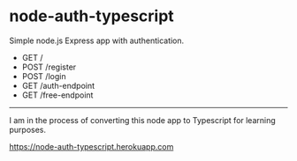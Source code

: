 # node-auth-typescript

Simple node.js Express app with authentication.

- GET /
- POST /register
- POST /login
- GET /auth-endpoint
- GET /free-endpoint

<hr>

I am in the process of converting this node app to Typescript for learning purposes.

https://node-auth-typescript.herokuapp.com
